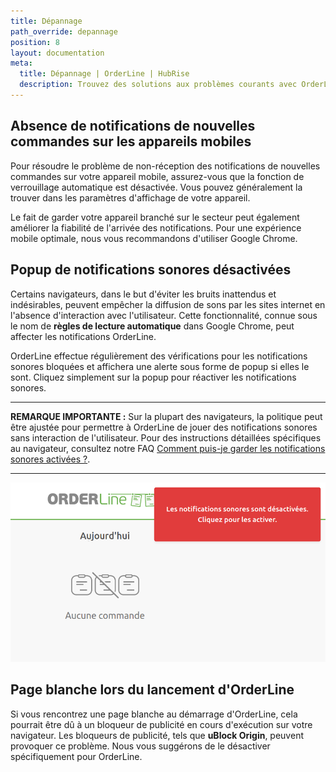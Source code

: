 ```yaml
---
title: Dépannage
path_override: depannage
position: 8
layout: documentation
meta:
  title: Dépannage | OrderLine | HubRise
  description: Trouvez des solutions aux problèmes courants avec OrderLine, tels que l'absence de notifications de nouvelles commandes sur les appareils mobiles, les notifications sonores désactivées et une page blanche lors du lancement. Notre guide comprend des instructions claires et conviviales ainsi que des conseils essentiels pour améliorer votre expérience utilisateur.
---
```


## Absence de notifications de nouvelles commandes sur les appareils mobiles

Pour résoudre le problème de non-réception des notifications de nouvelles commandes sur votre appareil mobile, assurez-vous que la fonction de verrouillage automatique est désactivée. Vous pouvez généralement la trouver dans les paramètres d'affichage de votre appareil.

Le fait de garder votre appareil branché sur le secteur peut également améliorer la fiabilité de l'arrivée des notifications. Pour une expérience mobile optimale, nous vous recommandons d'utiliser Google Chrome.

## Popup de notifications sonores désactivées

Certains navigateurs, dans le but d'éviter les bruits inattendus et indésirables, peuvent empêcher la diffusion de sons par les sites internet en l'absence d'interaction avec l'utilisateur. Cette fonctionnalité, connue sous le nom de **règles de lecture automatique** dans Google Chrome, peut affecter les notifications OrderLine.

OrderLine effectue régulièrement des vérifications pour les notifications sonores bloquées et affichera une alerte sous forme de popup si elles le sont. Cliquez simplement sur la popup pour réactiver les notifications sonores.

---

**REMARQUE IMPORTANTE :** Sur la plupart des navigateurs, la politique peut être ajustée pour permettre à OrderLine de jouer des notifications sonores sans interaction de l'utilisateur. Pour des instructions détaillées spécifiques au navigateur, consultez notre FAQ [Comment puis-je garder les notifications sonores activées ?](/apps/orderline/faqs/garder-notifications-sonores-activees/).

---

![Popup de notification sonore](./images/038-2x-sound-notifications-popup.png)

## Page blanche lors du lancement d'OrderLine

Si vous rencontrez une page blanche au démarrage d'OrderLine, cela pourrait être dû à un bloqueur de publicité en cours d'exécution sur votre navigateur. Les bloqueurs de publicité, tels que **uBlock Origin**, peuvent provoquer ce problème. Nous vous suggérons de le désactiver spécifiquement pour OrderLine.
